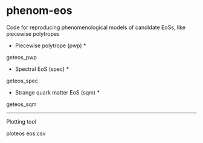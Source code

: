 # phenom-eos
Code for reproducing phenomenological models of candidate EoSs, like piecewise polytropes

* Piecewise polytrope (pwp) *

geteos_pwp

* Spectral EoS (spec) *

geteos_spec

* Strange quark matter EoS (sqm) *

geteos_sqm

-----

Plotting tool

ploteos eos.csv
